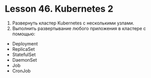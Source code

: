 # Lesson 46. Kubernetes 2

1. Развернуть кластер Kubernetes с несколькими узлами.
2. Выполнить развертывание любого приложения в кластере с помощью:
- Deployment
- ReplicaSet
- StatefulSet
- DaemonSet
- Job
- CronJob